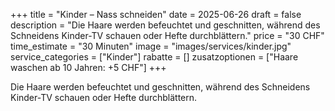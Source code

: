 +++
title = "Kinder – Nass schneiden"
date = 2025-06-26
draft = false
description = "Die Haare werden befeuchtet und geschnitten, während des Schneidens Kinder-TV schauen oder Hefte durchblättern."
price = "30 CHF"
time_estimate = "30 Minuten"
image = "images/services/kinder.jpg"
service_categories = ["Kinder"]
rabatte = []
zusatzoptionen = ["Haare waschen ab 10 Jahren: +5 CHF"]
+++

Die Haare werden befeuchtet und geschnitten, während des Schneidens Kinder-TV schauen oder Hefte durchblättern.
